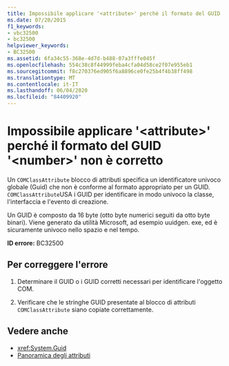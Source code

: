 ```yaml
---
title: Impossibile applicare '<attribute>' perché il formato del GUID '<number>' non è corretto
ms.date: 07/20/2015
f1_keywords:
- vbc32500
- bc32500
helpviewer_keywords:
- BC32500
ms.assetid: 6fa34c55-368e-4d7d-b488-07a3fffe045f
ms.openlocfilehash: 554c38c8f44999feba4cfa04d58ce2f07e955eb1
ms.sourcegitcommit: f8c270376ed905f6a8896ce0fe25b4f4b38ff498
ms.translationtype: MT
ms.contentlocale: it-IT
ms.lasthandoff: 06/04/2020
ms.locfileid: "84409920"
---
```

# <a name="attribute-cannot-be-applied-because-the-format-of-the-guid-number-is-not-correct"></a>Impossibile applicare '\<attribute>' perché il formato del GUID '\<number>' non è corretto

Un `COMClassAttribute` blocco di attributi specifica un identificatore univoco globale (Guid) che non è conforme al formato appropriato per un GUID. `COMClassAttribute`USA i GUID per identificare in modo univoco la classe, l'interfaccia e l'evento di creazione.  
  
 Un GUID è composto da 16 byte (otto byte numerici seguiti da otto byte binari). Viene generato da utilità Microsoft, ad esempio uuidgen. exe, ed è sicuramente univoco nello spazio e nel tempo.  
  
 **ID errore:** BC32500  
  
## <a name="to-correct-this-error"></a>Per correggere l'errore  
  
1. Determinare il GUID o i GUID corretti necessari per identificare l'oggetto COM.  
  
2. Verificare che le stringhe GUID presentate al blocco di attributi `COMClassAttribute` siano copiate correttamente.  
  
## <a name="see-also"></a>Vedere anche

- <xref:System.Guid>
- [Panoramica degli attributi](../../programming-guide/concepts/attributes/index.md)
